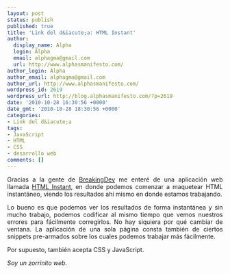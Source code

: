 ```yaml
---
layout: post
status: publish
published: true
title: 'Link del d&iacute;a: HTML Instant'
author:
  display_name: Alpha
  login: Alpha
  email: alphagma@gmail.com
  url: http://www.alphasmanifesto.com/
author_login: Alpha
author_email: alphagma@gmail.com
author_url: http://www.alphasmanifesto.com/
wordpress_id: 2619
wordpress_url: http://blog.alphasmanifesto.com/?p=2619
date: '2010-10-28 16:30:56 +0000'
date_gmt: '2010-10-28 18:30:56 +0000'
categories:
- Link del d&iacute;a
tags:
- JavaScript
- HTML
- CSS
- desarrollo web
comments: []
---
```

<p style="text-align: justify;">Gracias a la gente de <a href="http://twitter.com/BreakingDev">BreakingDev</a> me enter&eacute; de una aplicaci&oacute;n web llamada <a href="http://www.htmlinstant.com/">HTML Instant</a>, en donde podemos comenzar a maquetear HTML instant&aacute;neo, viendo los resultados ah&iacute; mismo en donde estamos trabajando.</p>
<p style="text-align: justify;">Lo bueno es que podemos ver los resultados de forma instant&aacute;nea y sin mucho trabajo, podemos codificar al mismo tiempo que vemos nuestros errores para f&aacute;cilmente corregirlos. No hay siquiera por qu&eacute; cambiar de ventana. La aplicaci&oacute;n de una sola p&aacute;gina consta tambi&eacute;n de ciertos snippets pre-armados sobre los cuales podemos trabajar m&aacute;s f&aacute;cilmente.</p>
<p style="text-align: justify;">Por supuesto, tambi&eacute;n acepta CSS y JavaScript.</p>
<p style="text-align: justify;"><em>Soy un zorrinito web.</em></p>

